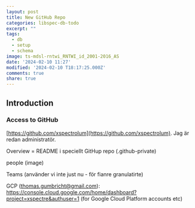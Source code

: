```yaml
---
layout: post
title: New GitHub Repo
categories: libspec-db-todo
excerpt: ""
tags:
  - db
  - setup
  - schema
image: ts-mdsl-rntwi_RNTWI_id_2001-2016_AS
date: '2024-02-10 11:27'
modified: '2024-02-10 T18:17:25.000Z'
comments: true
share: true
---
```


## Introduction

### Access to GitHub

[https://github.com/xspectrolum](https://github.com/xspectrolum). Jag är redan administratör.

Overview = README i speciellt GitHup repo (.github-private)

people (image)

Teams (använder vi inte just nu - för fianre granulatirte)

GCP (thomas.gumbricht@gmail.com):
https://console.cloud.google.com/home/dashboard?project=xspectre&authuser=1
(for Google Cloud Platform accounts etc)
